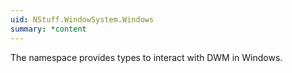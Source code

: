 ```yaml
---
uid: NStuff.WindowSystem.Windows
summary: *content
---
```

The namespace provides types to interact with DWM in Windows.
